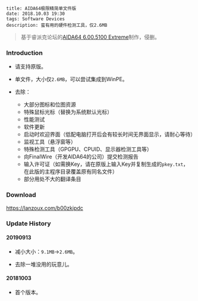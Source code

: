 ```
title: AIDA64极限精简单文件版
date: 2018.10.03 19:30
tags: Software Devices
description: 蛮有用的硬件检测工具，仅2.6MB
```

> 基于睿派克论坛的[AIDA64 6.00.5100 Extreme](https://www.repaik.com/forum.php?mod=viewthread&tid=58794)制作，侵删。

### Introduction

* 请支持原版。

* 单文件，大小仅`2.6MB`，可以尝试集成到WinPE。

* 去除：
    * 大部分图标和位图资源
    * 特殊鼠标光标（替换为系统默认光标）
    * 性能测试
    * 软件更新
    * 启动时欢迎界面（低配电脑打开后会有较长时间无界面显示，请耐心等待）
    * 监视工具（悬浮窗等）
    * 特殊检测工具（GPGPU、CPUID、显示器检测工具等）
    * 向FinalWire（开发AIDA64的公司）提交检测报告
    * 输入许可证（如需换Key，请在原版上输入Key并复制生成的`pkey.txt`，在此版的主程序目录覆盖原有同名文件）
    * 部分用处不大的翻译条目

### Download

<https://lanzoux.com/b00zkipdc>

### Update History

#### 20190913

* 减小大小：`9.1MB`->`2.6MB`。

* 去除一堆没用的玩意儿。

#### 20181003

* 首个版本。

